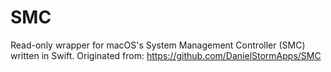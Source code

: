 # SMC
Read-only wrapper for macOS's System Management Controller (SMC) written in Swift.
Originated from: https://github.com/DanielStormApps/SMC
